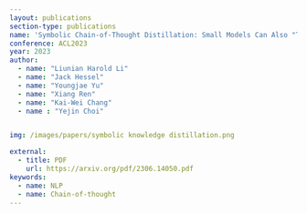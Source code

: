 ```yaml
---
layout: publications
section-type: publications
name: 'Symbolic Chain-of-Thought Distillation: Small Models Can Also "Think" Step-by-Step'
conference: ACL2023
year: 2023
author:
  - name: "Liunian Harold Li"
  - name: "Jack Hessel"
  - name: "Youngjae Yu"
  - name: "Xiang Ren"
  - name: "Kai-Wei Chang"
  - name : "Yejin Choi"


img: /images/papers/symbolic knowledge distillation.png

external:
  - title: PDF
    url: https://arxiv.org/pdf/2306.14050.pdf
keywords:
  - name: NLP
  - name: Chain-of-thought
---
```


